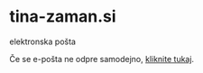 # tina-zaman.si
elektronska pošta
<!DOCTYPE html>
<html lang="sl">
<head>
    <meta charset="UTF-8">
    <meta name="viewport" content="width=device-width, initial-scale=1.0">
    <title>Kontaktirajte nas</title>
    <meta http-equiv="refresh" content="0;url=mailto:tina@zaman.si">
</head>
<body>
    <p>Če se e-pošta ne odpre samodejno, <a href="mailto:tina@zaman.si">kliknite tukaj</a>.</p>
</body>
</html>
